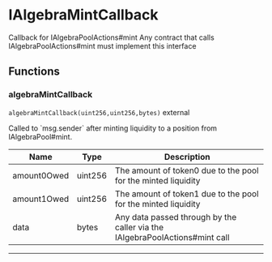 

# IAlgebraMintCallback

Callback for IAlgebraPoolActions#mint
Any contract that calls IAlgebraPoolActions#mint must implement this interface




## Functions
### algebraMintCallback


`algebraMintCallback(uint256,uint256,bytes)`  external

Called to &#x60;msg.sender&#x60; after minting liquidity to a position from IAlgebraPool#mint.



| Name | Type | Description |
| ---- | ---- | ----------- |
| amount0Owed | uint256 | The amount of token0 due to the pool for the minted liquidity |
| amount1Owed | uint256 | The amount of token1 due to the pool for the minted liquidity |
| data | bytes | Any data passed through by the caller via the IAlgebraPoolActions#mint call |




---



